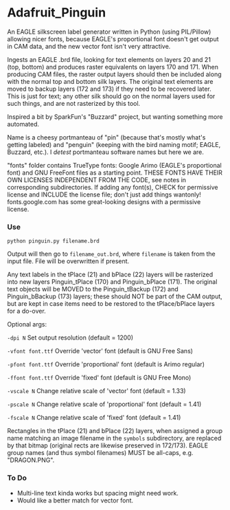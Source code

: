 # Adafruit_Pinguin
An EAGLE silkscreen label generator written in Python (using PIL/Pillow)
allowing nicer fonts, because EAGLE's proportional font doesn't get output
in CAM data, and the new vector font isn't very attractive.

Ingests an EAGLE .brd file, looking for text elements on layers 20 and
21 (top, bottom) and produces raster equivalents on layers 170 and 171.
When producing CAM files, the raster output layers should then be included
along with the normal top and bottom silk layers. The original text elements
are moved to backup layers (172 and 173) if they need to be recovered later.
This is just for text; any other silk should go on the normal layers used
for such things, and are not rasterized by this tool.

Inspired a bit by SparkFun's "Buzzard" project, but wanting something more
automated.

Name is a cheesy portmanteau of "pin" (because that's mostly what's getting
labeled) and "penguin" (keeping with the bird naming motif; EAGLE, Buzzard,
etc.). I *detest* portmanteau software names but here we are.

"fonts" folder contains TrueType fonts: Google Arimo (EAGLE's proportional
font) and GNU FreeFont files as a starting point. THESE FONTS HAVE THEIR OWN
LICENSES INDEPENDENT FROM THE CODE, see notes in corresponding
subdirectories. If adding any font(s), CHECK for permissive license and
INCLUDE the license file; don't just add things wantonly! fonts.google.com
has some great-looking designs with a permissive license.

### Use

`python pinguin.py filename.brd`

Output will then go to `filename_out.brd`, where `filename` is taken from the
input file. File will be overwritten if present.

Any text labels in the tPlace (21) and bPlace (22) layers will be rasterized
into new layers Pinguin_tPlace (170) and Pinguin_bPlace (171). The original
text objects will be MOVED to the Pinguin_tBackup (172) and Pinguin_bBackup
(173) layers; these should NOT be part of the CAM output, but are kept in
case items need to be restored to the tPlace/bPlace layers for a do-over.

Optional args:

`-dpi N` Set output resolution (default = 1200)

`-vfont font.ttf` Override 'vector' font (default is GNU Free Sans)

`-pfont font.ttf` Override 'proportional' font (default is Arimo regular)

`-ffont font.ttf` Override 'fixed' font (default is GNU Free Mono)

`-vscale N` Change relative scale of 'vector' font (default = 1.33)

`-pscale N` Change relative scale of 'proportional' font (default = 1.41)

`-fscale N` Change relative scale of 'fixed' font (default = 1.41)

Rectangles in the tPlace (21) and bPlace (22) layers, when assigned a group
name matching an image filename in the `symbols` subdirectory, are replaced
by that bitmap (original rects are likewise preserved in 172/173). EAGLE
group names (and thus symbol filenames) MUST be all-caps, e.g. "DRAGON.PNG".


### To Do

- Multi-line text kinda works but spacing might need work.
- Would like a better match for vector font.
